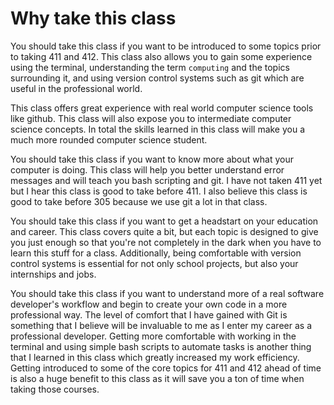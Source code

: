 # Why take this class

You should take this class if you want to be introduced to some topics prior to taking 411 and 412. This class also allows you to gain some experience using the terminal, understanding the term `computing` and the topics surrounding it, and using version control systems such as git which are useful in the professional world. 

This class offers great experience with real world computer science tools like github. This class will also expose you to 
intermediate computer science concepts. In total the skills learned in this class will make you a much more rounded computer science student. 


You should take this class if you want to know more about what your computer is doing. This class will help you better understand error messages and will teach you bash
scripting and git. I have not taken 411 yet but I hear this class is good to take before 411. I also believe this class is good to take before 305 because we use git a lot in that
class.

You should take this class if you want to get a headstart on your education and
career. This class covers quite a bit, but each topic is designed to give you
just enough so that you're not completely in the dark when you have to learn
this stuff for a class. Additionally, being comfortable with version control
systems is essential for not only school projects, but also your internships
and jobs.

You should take this class if you want to understand more of a real software developer's workflow and begin to create your own code in a more professional way. The level of comfort that I have gained with Git is something that I believe will be invaluable to me as I enter my career as a professional developer. Getting more comfortable with working in the terminal and using simple bash scripts to automate tasks is another thing that I learned in this class which greatly increased my work efficiency. Getting introduced to some of the core topics for 411 and 412 ahead of time is also a huge benefit to this class as it will save you a ton of time when taking those courses.

